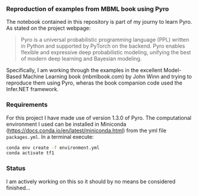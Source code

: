 ### Reproduction of examples from MBML book using Pyro
The notebook contained in this repository is part of my journy to learn Pyro. As stated on the project webpage: 
> Pyro is a universal probabilistic programming language (PPL) written in Python and supported by PyTorch on the backend. Pyro enables flexible and expressive deep probabilistic modeling, unifying the best of modern deep learning and Bayesian modeling.


Specifically, I am working through the examples in the excellent Model-Based Machine Learning book (mbmlbook.com) by John Winn and trying to reproduce them using Pyro, wheras the book companion code used the Infer.NET framework.

### Requirements
For this project I have made use of version 1.3.0 of Pyro. The computational environment I used can be installed in Miniconda (https://docs.conda.io/en/latest/miniconda.html) from the yml file `packages.yml`. In a terminal execute:
```bash
conda env create -f environment.yml
conda activate tf1
```

### Status
I am actively working on this so it should by no means be considered finished...
